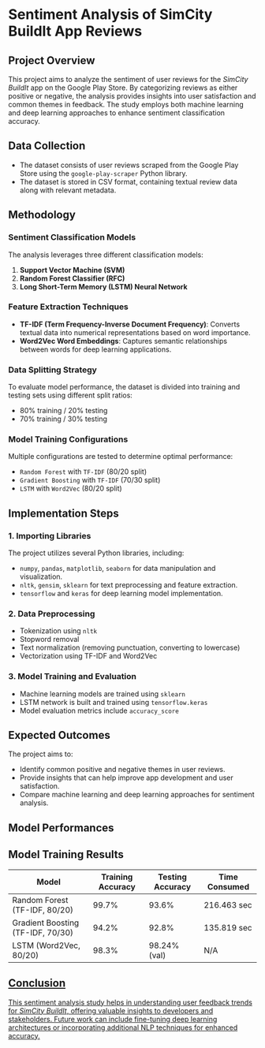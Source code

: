 # Sentiment Analysis of SimCity BuildIt App Reviews

## Project Overview
This project aims to analyze the sentiment of user reviews for the *SimCity BuildIt* app on the Google Play Store. By categorizing reviews as either positive or negative, the analysis provides insights into user satisfaction and common themes in feedback. The study employs both machine learning and deep learning approaches to enhance sentiment classification accuracy.

## Data Collection
- The dataset consists of user reviews scraped from the Google Play Store using the `google-play-scraper` Python library.
- The dataset is stored in CSV format, containing textual review data along with relevant metadata.

## Methodology

### Sentiment Classification Models
The analysis leverages three different classification models:
1. **Support Vector Machine (SVM)**
2. **Random Forest Classifier (RFC)**
3. **Long Short-Term Memory (LSTM) Neural Network**

### Feature Extraction Techniques
- **TF-IDF (Term Frequency-Inverse Document Frequency)**: Converts textual data into numerical representations based on word importance.
- **Word2Vec Word Embeddings**: Captures semantic relationships between words for deep learning applications.

### Data Splitting Strategy
To evaluate model performance, the dataset is divided into training and testing sets using different split ratios:
- 80% training / 20% testing
- 70% training / 30% testing

### Model Training Configurations
Multiple configurations are tested to determine optimal performance:
- `Random Forest` with `TF-IDF` (80/20 split)
- `Gradient Boosting` with `TF-IDF` (70/30 split)
- `LSTM` with `Word2Vec` (80/20 split)

## Implementation Steps
### 1. Importing Libraries
The project utilizes several Python libraries, including:
- `numpy`, `pandas`, `matplotlib`, `seaborn` for data manipulation and visualization.
- `nltk`, `gensim`, `sklearn` for text preprocessing and feature extraction.
- `tensorflow` and `keras` for deep learning model implementation.

### 2. Data Preprocessing
- Tokenization using `nltk`
- Stopword removal
- Text normalization (removing punctuation, converting to lowercase)
- Vectorization using TF-IDF and Word2Vec

### 3. Model Training and Evaluation
- Machine learning models are trained using `sklearn`
- LSTM network is built and trained using `tensorflow.keras`
- Model evaluation metrics include `accuracy_score`

## Expected Outcomes
The project aims to:
- Identify common positive and negative themes in user reviews.
- Provide insights that can help improve app development and user satisfaction.
- Compare machine learning and deep learning approaches for sentiment analysis.


## Model Performances
## Model Training Results

| Model                         | Training Accuracy | Testing Accuracy | Time Consumed |
|--------------------------------|------------------|------------------|--------------|
| Random Forest (TF-IDF, 80/20)  | 99.7%            | 93.6%            | 216.463 sec  |
| Gradient Boosting (TF-IDF, 70/30) | 94.2%        | 92.8%            | 135.819 sec  |
| LSTM (Word2Vec, 80/20)         | 98.3%            | 98.24% (val)     | N/A          |

<a href="https://raw.githubusercontent.com/sayid-alt/simcity-reviews-sentiment-analysis/refs/heads/main/img/training-chart.jpeg"/>

## Conclusion
This sentiment analysis study helps in understanding user feedback trends for *SimCity BuildIt*, offering valuable insights to developers and stakeholders. Future work can include fine-tuning deep learning architectures or incorporating additional NLP techniques for enhanced accuracy.

